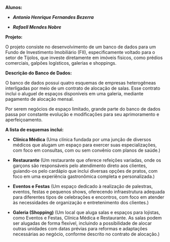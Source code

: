 **Alunos:**

- ***Antonio Henrique Fernandes Bezerra***

-  ***Rafaell Mendes Nobre***

**Projeto:**

O projeto consiste no desenvolvimento de um banco de dados para um Fundo de Investimento Imobiliário (FII), especificamente voltado para o setor de Tijolos, que investe diretamente em imóveis físicos, como prédios comerciais, galpões logísticos, galerias e shoppings.

**Descrição do Banco de Dados:**

O banco de dados possui quatro esquemas de empresas heterogêneas interligadas por meio de um contrato de alocação de salas. Esse contrato inclui o aluguel de espaços disponíveis em uma galeria, mediante pagamento de alocação mensal.

Por serem negócios de espaço limitado, grande parte do banco de dados passa por constante evolução e modificações para seu aprimoramento e aperfeiçoamento.

**A lista de esquemas inclui:**

- **Clínica Médica** (Uma clínica fundada por uma junção de diversos médicos que alugam um espaço para exercer suas especializações, com foco em consultas, com ou sem convênio com planos de saúde.)

- **Restaurante** (Um restaurante que oferece refeições variadas, onde os garçons são responsáveis pelo atendimento direto aos clientes, guiando-os pelo cardápio que inclui diversas opções de pratos, com foco em uma experiência gastronômica completa e personalizada.)

- **Eventos e Festas** (Um espaço dedicado à realização de palestras, eventos, festas e pequenos shows, oferecendo infraestrutura adequada para diferentes tipos de celebrações e encontros, com foco em atender às necessidades de organização e entretenimento dos clientes.)

- **Galeria (Shopping)** (Um local que aluga salas e espaços para lojistas, como Eventos e Festas, Clínica Médica e Restaurante. As salas podem ser alugadas de forma flexível, incluindo a possibilidade de alocar outras unidades com datas prévias para reformas e adaptações necessárias ao negócio, conforme descrito no contrato de alocação.)
 

